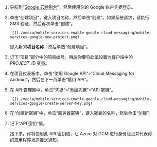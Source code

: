 
1. 导航到“[Google 云控制台](https://console.developers.google.com/project)”，然后使用你的 Google 帐户凭据登录。 
 
2. 单击“创建项目”，键入项目名称，然后单击“创建”。如果系统请求，请执行 SMS 验证，然后再次单击“创建”。

       ![](./media/mobile-services-enable-google-cloud-messaging/mobile-services-google-new-project.png)

     键入新的**项目名称**，然后单击“创建项目”。

3. 记下“项目”部分中的项目编号。稍后你要将此值设置为客户端中的 *PROJECT\_ID* 变量。

4. 在项目仪表板中，单击“使用 Google API”>“Cloud Messaging for Android”，然后在下一页单击“启用 API”。

5. 在 API 管理器中，单击“凭据”>“添加凭据”>“API 密钥”。

       ![](./media/mobile-services-enable-google-cloud-messaging/mobile-services-google-create-server-key.png)

6. 在“创建新密钥”中，单击“服务器密钥”，键入密钥的名称，然后单击“创建”。

7. 记下“API 密钥”值。

    接下来，你将使用此 API 密钥值，让 Azure 对 GCM 进行身份验证并代表你的应用程序发送推送通知。

<!---HONumber=Mooncake_0118_2016-->